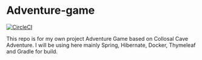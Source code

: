 # Adventure-game

[![CircleCI](https://circleci.com/gh/kemoT1990TM/adventure-game.svg?style=svg)](https://circleci.com/gh/kemoT1990TM/adventure-game)

This repo is for my own project Adventure Game based on Collosal Cave Adventure.
I will be using here mainly Spring, Hibernate, Docker, Thymeleaf and Gradle for build.
